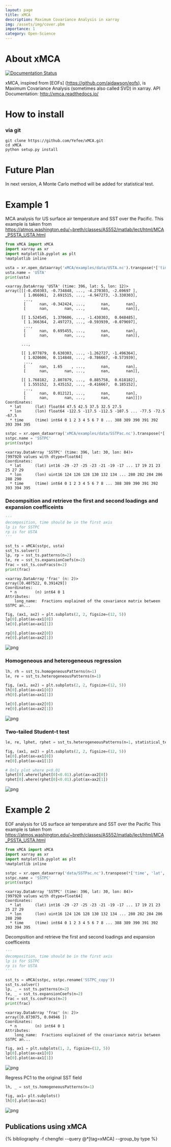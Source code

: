 ```yaml
---
layout: page
title: xMCA
description: Maximum Covariance Analysis in xarray
img: /assets/img/cover.pbm
importance: 1
category: Open-Science
---
```


# About xMCA
[![Documentation Status](https://readthedocs.org/projects/xmca/badge/?version=latest)](https://xmca.readthedocs.io/en/latest/?badge=latest)

xMCA, inspired from [EOFs] (https://github.com/ajdawson/eofs), is Maximum Covariance Analysis (sometimes also called SVD) in xarray.
API Documentation: http://xmca.readthedocs.io/

# How to install
### via git
```
git clone https://github.com/Yefee/xMCA.git
cd xMCA
python setup.py install
```
# Future Plan
In next version, A Monte Carlo method will be added for statistical test.

# Example 1
MCA analysis for US surface air temperature and SST over the Pacific.
This example is taken from https://atmos.washington.edu/~breth/classes/AS552/matlab/lect/html/MCA_PSSTA_USTA.html


```python
from xMCA import xMCA
import xarray as xr
import matplotlib.pyplot as plt
%matplotlib inline
```


```python
usta = xr.open_dataarray('xMCA/examples/data/USTA.nc').transpose(*['time', 'lat', 'lon'])
usta.name = 'USTA'
print(usta)
```

    <xarray.DataArray 'USTA' (time: 396, lat: 5, lon: 12)>
    array([[[-0.450303, -0.734848, ..., -4.270303, -2.69697 ],
            [ 1.066061,  2.691515, ..., -4.947273, -3.330303],
            ...,
            [      nan, -0.342424, ...,       nan,       nan],
            [      nan,       nan, ...,       nan,       nan]],
    
           [[ 1.524545,  1.370606, ..., -1.430303,  0.048485],
            [ 1.366364,  2.497273, ..., -0.593939, -0.079697],
            ...,
            [      nan,  0.695455, ...,       nan,       nan],
            [      nan,       nan, ...,       nan,       nan]],
    
           ...,
    
           [[ 1.077879,  0.630303, ..., -1.262727, -1.496364],
            [ 1.020606,  0.114848, ..., -0.786667, -0.573939],
            ...,
            [      nan,  1.65    , ...,       nan,       nan],
            [      nan,       nan, ...,       nan,       nan]],
    
           [[ 1.768182,  2.807879, ...,  0.885758,  0.618182],
            [ 1.555152,  3.435152, ..., -0.416667,  0.185152],
            ...,
            [      nan,  0.012121, ...,       nan,       nan],
            [      nan,       nan, ...,       nan,       nan]]])
    Coordinates:
      * lat      (lat) float64 47.5 42.5 37.5 32.5 27.5
      * lon      (lon) float64 -122.5 -117.5 -112.5 -107.5 ... -77.5 -72.5 -67.5
      * time     (time) int64 0 1 2 3 4 5 6 7 8 ... 388 389 390 391 392 393 394 395



```python
sstpc = xr.open_dataarray('xMCA/examples/data/SSTPac.nc').transpose(*['time', 'lat', 'lon'])
sstpc.name = 'SSTPC'
print(sstpc)
```

    <xarray.DataArray 'SSTPC' (time: 396, lat: 30, lon: 84)>
    [997920 values with dtype=float64]
    Coordinates:
      * lat      (lat) int16 -29 -27 -25 -23 -21 -19 -17 ... 17 19 21 23 25 27 29
      * lon      (lon) uint16 124 126 128 130 132 134 ... 280 282 284 286 288 290
      * time     (time) int64 0 1 2 3 4 5 6 7 8 ... 388 389 390 391 392 393 394 395


### Decompsition and retrieve the first and second loadings and expansion coefficeints 


```python
'''
decomposition, time should be in the first axis
lp is for SSTPC
rp is for USTA
'''

sst_ts = xMCA(sstpc, usta)
sst_ts.solver()
lp, rp = sst_ts.patterns(n=2)
le, re = sst_ts.expansionCoefs(n=2)
frac = sst_ts.covFracs(n=2)
print(frac)
```

    <xarray.DataArray 'frac' (n: 2)>
    array([0.407522, 0.391429])
    Coordinates:
      * n        (n) int64 0 1
    Attributes:
        long_name:  Fractions explained of the covariance matrix between SSTPC an...



```python
fig, (ax1, ax2) = plt.subplots(2, 2, figsize=(12, 5))
lp[0].plot(ax=ax1[0])
le[0].plot(ax=ax1[1])

rp[0].plot(ax=ax2[0])
re[0].plot(ax=ax2[1])
```



![png](https://github.com/Yefee/xMCA/blob/master/xMCA/examples/example_files/example_6_1.png)


### Homogeneous and heterogeneous regression


```python
lh, rh = sst_ts.homogeneousPatterns(n=1)
le, re = sst_ts.heterogeneousPatterns(n=1)
```


```python
fig, (ax1, ax2) = plt.subplots(2, 2, figsize=(12, 5))
lh[0].plot(ax=ax1[0])
rh[0].plot(ax=ax1[1])

le[0].plot(ax=ax2[0])
re[0].plot(ax=ax2[1])
```


![png](https://github.com/Yefee/xMCA/blob/master/xMCA/examples/example_files/example_9_1.png)


### Two-tailed Student-t test
```python
le, re, lphet, rphet = sst_ts.heterogeneousPatterns(n=1, statistical_test=True)
```

```python
fig, (ax1, ax2) = plt.subplots(2, 2, figsize=(12, 5))
le[0].plot(ax=ax1[0])
re[0].plot(ax=ax1[1])

# Only plot where p<0.01
lphet[0].where(lphet[0]<0.01).plot(ax=ax2[0])
rphet[0].where(rphet[0]<0.01).plot(ax=ax2[1])
```
![png](https://github.com/Yefee/xMCA/blob/master/xMCA/examples/example_files/example_statistical_test_1.png)




# Example 2
EOF analysis for US surface air temperature and SST over the Pacific
This example is taken from https://atmos.washington.edu/~breth/classes/AS552/matlab/lect/html/MCA_PSSTA_USTA.html


```python
from xMCA import xMCA
import xarray as xr
import matplotlib.pyplot as plt
%matplotlib inline
```


```python
sstpc = xr.open_dataarray('data/SSTPac.nc').transpose(*['time', 'lat', 'lon'])
sstpc.name = 'SSTPC'
print(sstpc)
```

    <xarray.DataArray 'SSTPC' (time: 396, lat: 30, lon: 84)>
    [997920 values with dtype=float64]
    Coordinates:
      * lat      (lat) int16 -29 -27 -25 -23 -21 -19 -17 ... 17 19 21 23 25 27 29
      * lon      (lon) uint16 124 126 128 130 132 134 ... 280 282 284 286 288 290
      * time     (time) int64 0 1 2 3 4 5 6 7 8 ... 388 389 390 391 392 393 394 395


Decompsition and retrieve the first and second loadings and expansion coefficeints 


```python
'''
decomposition, time should be in the first axis
lp is for SSTPC
rp is for USTA
'''

sst_ts = xMCA(sstpc, sstpc.rename('SSTPC_copy'))
sst_ts.solver()
lp, _ = sst_ts.patterns(n=2)
le, _ = sst_ts.expansionCoefs(n=2)
frac = sst_ts.covFracs(n=2)
print(frac)
```

    <xarray.DataArray 'frac' (n: 2)>
    array([0.873075, 0.04946 ])
    Coordinates:
      * n        (n) int64 0 1
    Attributes:
        long_name:  Fractions explained of the covariance matrix between SSTPC an...



```python
fig, ax1 = plt.subplots(1, 2, figsize=(12, 5))
lp[0].plot(ax=ax1[0])
le[0].plot(ax=ax1[1])

```



![png](https://github.com/Yefee/xMCA/blob/master/xMCA/examples/example_files/example_eof_5_1.png)


Regress PC1 to the original SST field


```python
lh, _ = sst_ts.homogeneousPatterns(n=1)
```



```python
fig, ax1= plt.subplots()
lh[0].plot(ax=ax1)

```



![png](https://github.com/Yefee/xMCA/blob/master/xMCA/examples/example_files/example_eof_8_1.png)


## Publications using xMCA

<div class="publications">
 {% bibliography -f chengfei --query @*[tag=xMCA] --group_by type %}
</div>
